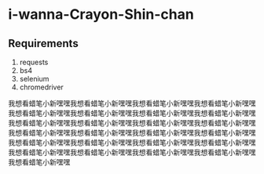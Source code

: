 # i-wanna-Crayon-Shin-chan

## Requirements
1. requests
2. bs4
3. selenium
4. chromedriver

我想看蜡笔小新嘿嘿我想看蜡笔小新嘿嘿我想看蜡笔小新嘿嘿我想看蜡笔小新嘿嘿我想看蜡笔小新嘿嘿我想看蜡笔小新嘿嘿我想看蜡笔小新嘿嘿我想看蜡笔小新嘿嘿我想看蜡笔小新嘿嘿我想看蜡笔小新嘿嘿我想看蜡笔小新嘿嘿我想看蜡笔小新嘿嘿我想看蜡笔小新嘿嘿我想看蜡笔小新嘿嘿我想看蜡笔小新嘿嘿我想看蜡笔小新嘿嘿我想看蜡笔小新嘿嘿我想看蜡笔小新嘿嘿我想看蜡笔小新嘿嘿我想看蜡笔小新嘿嘿我想看蜡笔小新嘿嘿我想看蜡笔小新嘿嘿我想看蜡笔小新嘿嘿我想看蜡笔小新嘿嘿我想看蜡笔小新嘿嘿
